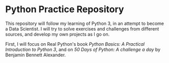 # Python Practice Repository

This repository will follow my learning of Python 3, in an attempt to become a Data Scientist. I will try to solve exercises and challenges from different sources, and develop my own projects as I go on.

First, I will focus on Real Python's book _Python Basics: A Practical Introduction to Python 3_, and on _50 Days of Python: A challenge a day_ by Benjamin Bennett Alexander.
